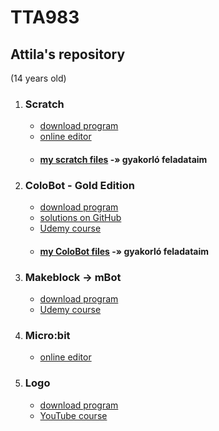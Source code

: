 # TTA983
## Attila's repository

(14 years old)


1. ### Scratch

    - [download program](https://scratch.mit.edu/download)
    - [online editor](https://scratch.mit.edu/projects/editor/?tutorial=getStarted)
    - #### [my scratch files](https://github.com/egydGIT/TTA983/tree/origin/src/main/java) -» gyakorló feladataim

2. ### ColoBot - Gold Edition

    - [download program](https://colobot.info/colobot-gold-edition/)
    - [solutions on GitHub](https://github.com/colobot)
    - [Udemy course](https://www.udemy.com/course/draft/1499924/learn/lecture/9017390#overview)
    - #### [my ColoBot files]() -» gyakorló feladataim
 
3. ### Makeblock -> mBot

    - [download program](https://mblock.makeblock.com/en-us/download/)
    - [Udemy course](https://www.udemy.com/course/arduino-robotics-with-the-mbot/learn/lecture/6532024?start=0#overview)

4. ### Micro:bit

    - [online editor](https://makecode.microbit.org)

5. ### Logo

    - [download program](https://imagine-logo.software.informer.com/2.0/)
    - [YouTube course](https://www.youtube.com/watch?v=PRUmUUdjlvI&list=PLbhBpzlF0uC25JHuP-FNub74XzrypzHTa)
